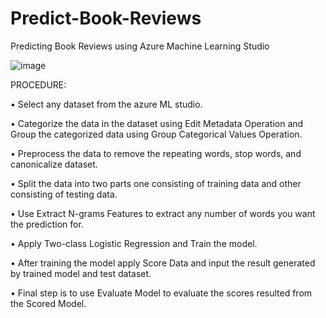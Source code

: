 # Predict-Book-Reviews
Predicting Book Reviews using Azure Machine Learning Studio 

![image](https://user-images.githubusercontent.com/53508442/96101109-b961c900-0ef2-11eb-8664-0e096bdf6ea6.png)


PROCEDURE:

•	Select any dataset from the azure ML studio.

•	Categorize the data in the dataset using Edit Metadata Operation and Group the categorized data using Group Categorical Values Operation.

•	Preprocess the data to remove the repeating words, stop words, and canonicalize dataset.

•	Split the data into two parts one consisting of training data and other consisting of testing data.

•	Use Extract N-grams Features to extract any number of words you want the prediction for.

•	Apply Two-class Logistic Regression and Train the model.

•	After training the model apply Score Data and input the result generated by trained model and test dataset.

•	Final step is to use Evaluate Model to evaluate the scores resulted from the Scored Model.

